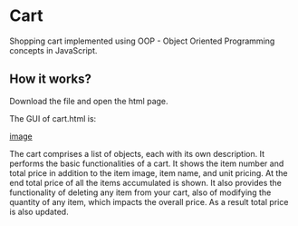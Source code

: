 # Cart
Shopping cart implemented using OOP - Object Oriented Programming concepts in JavaScript.

## How it works?
Download the file and open the html page.

The GUI of cart.html is:

[image]()

The cart comprises a list of objects, each with its own description. It performs the basic functionalities of a cart.
It shows the item number and total price in addition to the item image, item name, and unit pricing. At the end total price of all the items accumulated is shown.
It also provides the functionality of deleting any item from your cart, also of modifying the quantity of any item, which impacts the overall price. As a result total price is also updated.
